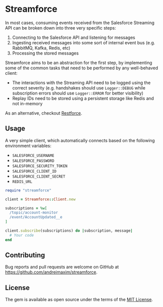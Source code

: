 # Streamforce

In most cases, consuming events received from the Salesforce Streaming API can be
broken down into three very specific steps:

1. Connecting to the Salesforce API and listening for messages
2. Ingesting received messages into some sort of internal event bus (e.g. RabbitMQ,
   Kafka, Redis, etc)
3. Processing the stored messages

Streamforce aims to be an abstraction for the first step, by implementing some of the
common tasks that need to be performed by any well-behaved client:

* The interactions with the Streaming API need to be logged using the correct severity
  (e.g. handshakes should use `Logger::DEBUG` while subscription errors should use
  `Logger::ERROR` for better visibility)
* Replay IDs need to be stored using a persistent storage like Redis and not in-memory

As an alternative, checkout [Restforce](https://github.com/restforce/restforce).

## Usage

A very simple client, which automatically connects based on the following environment
variables:

* `SALESFORCE_USERNAME`
* `SALESFORCE_PASSWORD`
* `SALESFORCE_SECURITY_TOKEN`
* `SALESFORCE_CLIENT_ID`
* `SALESFORCE_CLIENT_SECRET`
* `REDIS_URL`

```ruby
require "streamforce"

client = Streamforce::Client.new

subscriptions = %w[
  /topic/account-monitor
  /event/AccountUpdated__e
]

client.subscribe(subscriptions) do |subscription, message|
  # Your code
end
```

## Contributing

Bug reports and pull requests are welcome on GitHub at <https://github.com/andreimaxim/streamforce>.

## License

The gem is available as open source under the terms of the [MIT License](https://opensource.org/licenses/MIT).
